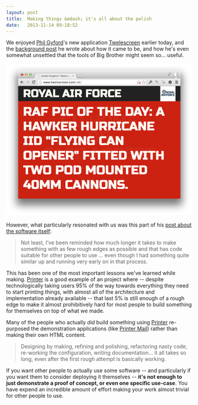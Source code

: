 ```yaml
---
layout: post
title:  Making things &mdash; it's all about the polish
date:   2013-11-14 09:18:52
---
```


We enjoyed [Phil Gyford][]'s new application [Twelescreen][] earlier today, and the [background post][] he wrote about how it came to be, and how he's even somewhat unsettled that the tools of Big Brother might seem so... useful.

[![ALERT CITIZENS](/images/twelescreen.png)][Twelescreen]

However, what particularly resonated with us was this part of his [post about the software itself]:

> Not least, I’ve been reminded how much longer it takes to make something with as few rough edges as possible and that has code suitable for other people to use &hellip; even though I had something quite similar up and running very early on in that process.

This has been one of the most important lessons we've learned while making. [Printer][] is a good example of an project where -- despite technologically taking users 95% of the way towards everything they need to start printing things, with almost all of the architecture and implementation already available -- that last 5% is still enough of a rough edge to make it almost prohibitively hard for most people to build something for themselves on top of what we made.

Many of the people who actually *did* build something using [Printer][] re-purposed the demonstration applications (like [Printer Mail][]) rather than making their own HTML content.

> Designing by making, refining and polishing, refactoring nasty code, re-working the configuration, writing documentation&hellip; it all takes so long, even after the first rough attempt is basically working.

If you want other people to actually use some software -- and particularly if you want them to consider deploying it themselves -- __it's not enough to just demonstrate a proof of concept, or even one specific use-case__. You have expend an incredible amount of effort making your work almost trivial for other people to use.


[Phil Gyford]: http://www.gyford.com
[background post]: http://www.gyford.com/phil/writing/2013/11/14/twelescreen.php
[Twelescreen]: http://www.twelescreen.com/
[post about the software itself]: http://www.gyford.com/phil/writing/2013/11/14/twelescreen-code.php
[Printer]: /printer
[Printer Mail]: http://mail.printer.exciting.io
